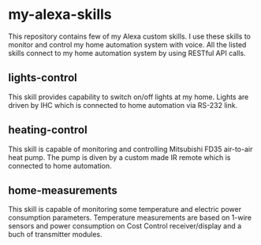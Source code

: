 # my-alexa-skills
This repository contains few of my Alexa custom skills. I use these skills to monitor and control my home automation system with voice. All the listed skills connect to my home automation system by using RESTful API calls.

## lights-control
This skill provides capability to switch on/off lights at my home. Lights are driven by IHC which is connected to home automation via RS-232 link.

## heating-control
This skill is capable of monitoring and controlling Mitsubishi FD35 air-to-air heat pump. The pump is diven by a custom made IR remote which is connected to home automation.

## home-measurements
This skill is capable of monitoring some temperature and electric power consumption parameters. Temperature measurements are based on 1-wire sensors and power consumption on Cost Control receiver/display and a buch of transmitter modules.

